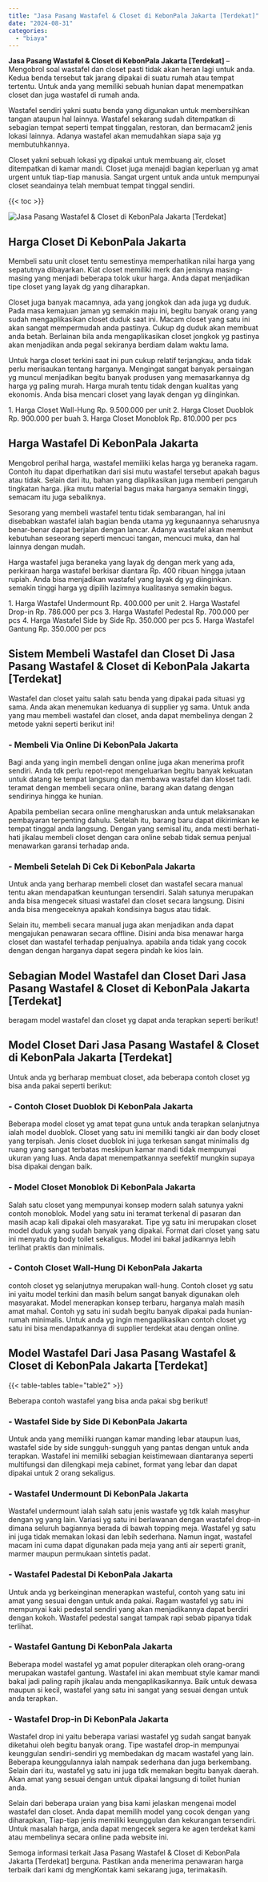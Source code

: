 ```yaml
---
title: "Jasa Pasang Wastafel & Closet di KebonPala Jakarta [Terdekat]"
date: "2024-08-31"
categories: 
  - "biaya"
---
```


**Jasa Pasang Wastafel & Closet di KebonPala Jakarta \[Terdekat\]** – Mengobrol soal wastafel dan closet pasti tidak akan heran lagi untuk anda. Kedua benda tersebut tak jarang dipakai di suatu rumah atau tempat tertentu. Untuk anda yang memiliki sebuah hunian dapat menempatkan closet dan juga wastafel di rumah anda.

Wastafel sendiri yakni suatu benda yang digunakan untuk membersihkan tangan ataupun hal lainnya. Wastafel sekarang sudah ditempatkan di sebagian tempat seperti tempat tinggalan, restoran, dan bermacam2 jenis lokasi lainnya. Adanya wastafel akan memudahkan siapa saja yg membutuhkannya.

Closet yakni sebuah lokasi yg dipakai untuk membuang air, closet ditempatkan di kamar mandi. Closet juga menajdi bagian keperluan yg amat urgent untuk tiap-tiap manusia. Sangat urgent untuk anda untuk mempunyai closet seandainya telah membuat tempat tinggal sendiri.

{{< toc >}}

![Jasa Pasang Wastafel & Closet di KebonPala Jakarta [Terdekat]](/images/wastafel-closet-murah40.png)

## Harga Closet Di KebonPala Jakarta

Membeli satu unit closet tentu semestinya memperhatikan nilai harga yang sepatutnya dibayarkan. Kiat closet memiliki merk dan jenisnya masing-masing yang menjadi beberapa tolok ukur harga. Anda dapat menjadikan tipe closet yang layak dg yang diharapkan.

Closet juga banyak macamnya, ada yang jongkok dan ada juga yg duduk. Pada masa kemajuan jaman yg semakin maju ini, begitu banyak orang yang sudah mengaplikasikan closet duduk saat ini. Macam closet yang satu ini akan sangat mempermudah anda pastinya. Cukup dg duduk akan membuat anda betah. Berlainan bila anda mengaplikasikan closet jongkok yg pastinya akan menjadikan anda pegal sekiranya berdiam dalam waktu lama.

Untuk harga closet terkini saat ini pun cukup relatif terjangkau, anda tidak perlu merisaukan tentang harganya. Mengingat sangat banyak persaingan yg muncul menjadikan begitu banyak produsen yang memasarkannya dg harga yg paling murah. Harga murah tentu tidak dengan kualitas yang ekonomis. Anda bisa mencari closet yang layak dengan yg diinginkan.

1\. Harga Closet Wall-Hung Rp. 9.500.000 per unit 2. Harga Closet Duoblok Rp. 900.000 per buah 3. Harga Closet Monoblok Rp. 810.000 per pcs

## Harga Wastafel Di KebonPala Jakarta

Mengobrol perihal harga, wastafel memiliki kelas harga yg beraneka ragam. Contoh itu dapat diperhatikan dari sisi mutu wastafel tersebut apakah bagus atau tidak. Selain dari itu, bahan yang diaplikasikan juga memberi pengaruh tingkatan harga. jika mutu material bagus maka harganya semakin tinggi, semacam itu juga sebaliknya.

Sesorang yang membeli wastafel tentu tidak sembarangan, hal ini disebabkan wastafel ialah bagian benda utama yg kegunaannya seharusnya benar-benar dapat berjalan dengan lancar. Adanya wastafel akan membut kebutuhan seseorang seperti mencuci tangan, mencuci muka, dan hal lainnya dengan mudah.

Harga wastafel juga beraneka yang layak dg dengan merk yang ada, perkiraan harga wastafel berkisar diantara Rp. 400 ribuan hingga jutaan rupiah. Anda bisa menjadikan wastafel yang layak dg yg diinginkan. semakin tinggi harga yg dipilih lazimnya kualitasnya semakin bagus.

1\. Harga Wastafel Undermount Rp. 400.000 per unit 2. Harga Wastafel Drop-in Rp. 786.000 per pcs 3. Harga Wastafel Pedestal Rp. 700.000 per pcs 4. Harga Wastafel Side by Side Rp. 350.000 per pcs 5. Harga Wastafel Gantung Rp. 350.000 per pcs

## Sistem Membeli Wastafel dan Closet Di Jasa Pasang Wastafel & Closet di KebonPala Jakarta \[Terdekat\]

Wastafel dan closet yaitu salah satu benda yang dipakai pada situasi yg sama. Anda akan menemukan keduanya di supplier yg sama. Untuk anda yang mau membeli wastafel dan closet, anda dapat membelinya dengan 2 metode yakni seperti berikut ini!

### \- Membeli Via Online Di KebonPala Jakarta

Bagi anda yang ingin membeli dengan online juga akan menerima profit sendiri. Anda tdk perlu repot-repot mengeluarkan begitu banyak kekuatan untuk datang ke tempat langsung dan membawa wastafel dan kloset tadi. teramat dengan membeli secara online, barang akan datang dengan sendirinya hingga ke hunian.

Apabila pembelian secara online mengharuskan anda untuk melaksanakan pembayaran terpenting dahulu. Setelah itu, barang baru dapat dikirimkan ke tempat tinggal anda langsung. Dengan yang semisal itu, anda mesti berhati-hati jikalau membeli closet dengan cara online sebab tidak semua penjual menawarkan garansi terhadap anda.

### \- Membeli Setelah Di Cek Di KebonPala Jakarta

Untuk anda yang berharap membeli closet dan wastafel secara manual tentu akan mendapatkan keuntungan tersendiri. Salah satunya merupakan anda bisa mengecek situasi wastafel dan closet secara langsung. Disini anda bisa mengeceknya apakah kondisinya bagus atau tidak.

Selain itu, membeli secara manual juga akan menjadikan anda dapat mengajukan penawaran secara offline. Disini anda bisa menawar harga closet dan wastafel terhadap penjualnya. apabila anda tidak yang cocok dengan dengan harganya dapat segera pindah ke kios lain.

## Sebagian Model Wastafel dan Closet Dari Jasa Pasang Wastafel & Closet di KebonPala Jakarta \[Terdekat\]

beragam model wastafel dan closet yg dapat anda terapkan seperti berikut!

## Model Closet Dari Jasa Pasang Wastafel & Closet di KebonPala Jakarta \[Terdekat\]

Untuk anda yg berharap membuat closet, ada beberapa contoh closet yg bisa anda pakai seperti berikut:

### \- Contoh Closet Duoblok Di KebonPala Jakarta

Beberapa model closet yg amat tepat guna untuk anda terapkan selanjutnya ialah model duoblok. Closet yang satu ini memiliki tangki air dan body closet yang terpisah. Jenis closet duoblok ini juga terkesan sangat minimalis dg ruang yang sangat terbatas meskipun kamar mandi tidak mempunyai ukuran yang luas. Anda dapat menempatkannya seefektif mungkin supaya bisa dipakai dengan baik.

### \- Model Closet Monoblok Di KebonPala Jakarta

Salah satu closet yang mempunyai konsep modern salah satunya yakni contoh monoblok. Model yang satu ini teramat terkenal di pasaran dan masih acap kali dipakai oleh masyarakat. Tipe yg satu ini merupakan closet model duduk yang sudah banyak yang dipakai. Format dari closet yang satu ini menyatu dg body toilet sekaligus. Model ini bakal jadikannya lebih terlihat praktis dan minimalis.

### \- Contoh Closet Wall-Hung Di KebonPala Jakarta

contoh closet yg selanjutnya merupakan wall-hung. Contoh closet yg satu ini yaitu model terkini dan masih belum sangat banyak digunakan oleh masyarakat. Model menerapkan konsep terbaru, harganya malah masih amat mahal. Contoh yg satu ini sudah begitu banyak dipakai pada hunian-rumah minimalis. Untuk anda yg ingin mengaplikasikan contoh closet yg satu ini bisa mendapatkannya di supplier terdekat atau dengan online.

## Model Wastafel Dari Jasa Pasang Wastafel & Closet di KebonPala Jakarta \[Terdekat\]

{{< table-tables table="table2" >}}

Beberapa contoh wastafel yang bisa anda pakai sbg berikut!

### \- Wastafel Side by Side Di KebonPala Jakarta

Untuk anda yang memiliki ruangan kamar manding lebar ataupun luas, wastafel side by side sungguh-sungguh yang pantas dengan untuk anda terapkan. Wastafel ini memiliki sebagian keistimewaan diantaranya seperti multifungsi dan dilengkapi meja cabinet, format yang lebar dan dapat dipakai untuk 2 orang sekaligus.

### \- Wastafel Undermount Di KebonPala Jakarta

Wastafel undermount ialah salah satu jenis wastafe yg tdk kalah masyhur dengan yg yang lain. Variasi yg satu ini berlawanan dengan wastafel drop-in dimana seluruh bagiannya berada di bawah topping meja. Wastafel yg satu ini juga tidak memakan lokasi dan lebih sederhana. Namun ingat, wastafel macam ini cuma dapat digunakan pada meja yang anti air seperti granit, marmer maupun permukaan sintetis padat.

### \- Wastafel Padestal Di KebonPala Jakarta

Untuk anda yg berkeinginan menerapkan wasteful, contoh yang satu ini amat yang sesuai dengan untuk anda pakai. Ragam wastafel yg satu ini mempunyai kaki pedestal sendiri yang akan menjadikannya dapat berdiri dengan kokoh. Wastafel pedestal sangat tampak rapi sebab pipanya tidak terlihat.

### \- Wastafel Gantung Di KebonPala Jakarta

Beberapa model wastafel yg amat populer diterapkan oleh orang-orang merupakan wastafel gantung. Wastafel ini akan membuat style kamar mandi bakal jadi paling rapih jikalau anda mengaplikasikannya. Baik untuk dewasa maupun si kecil, wastafel yang satu ini sangat yang sesuai dengan untuk anda terapkan.

### \- Wastafel Drop-in Di KebonPala Jakarta

Wastafel drop ini yaitu beberapa variasi wastafel yg sudah sangat banyak diketahui oleh begitu banyak orang. Tipe wastafel drop-in mempunyai keunggulan sendiri-sendiri yg membedakan dg macam wastafel yang lain. Beberapa keunggulannya ialah nampak sederhana dan juga berkembang. Selain dari itu, wastafel yg satu ini juga tdk memakan begitu banyak daerah. Akan amat yang sesuai dengan untuk dipakai langsung di toilet hunian anda.

Selain dari beberapa uraian yang bisa kami jelaskan mengenai model wastafel dan closet. Anda dapat memilih model yang cocok dengan yang diharapkan, Tiap-tiap jenis memiliki keunggulan dan kekurangan tersendiri. Untuk masalah harga, anda dapat mengecek segera ke agen terdekat kami atau membelinya secara online pada website ini.

Semoga informasi terkait Jasa Pasang Wastafel & Closet di KebonPala Jakarta \[Terdekat\] berguna. Pastikan anda menerima penawaran harga terbaik dari kami dg mengKontak kami sekarang juga, terimakasih.
